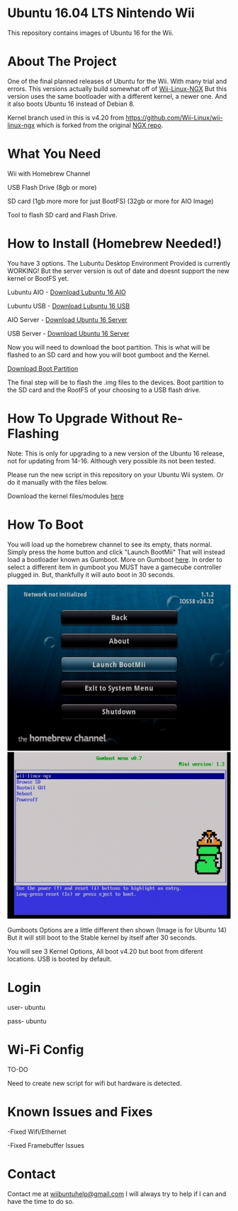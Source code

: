 # Ubuntu 16.04 LTS Nintendo Wii


This repository contains images of Ubuntu 16 for the Wii.

# About The Project
One of the final planned releases of Ubuntu for the Wii. With many trial and errors.
This versions actually build somewhat off of [Wii-Linux-NGX](https://github.com/neagix/wii-linux-ngx)
But this version uses the same bootloader with a different kernel, a newer one. And it also boots Ubuntu 16 instead of Debian 8.

Kernel branch used in this is v4.20 from https://github.com/Wii-Linux/wii-linux-ngx which is forked from the original [NGX repo](https://github.com/neagix/wii-linux-ngx).

# What You Need

Wii with Homebrew Channel

USB Flash Drive (8gb or more)

SD card (1gb more more for just BootFS)
(32gb or more for AIO Image)

Tool to flash SD card and Flash Drive.


# How to Install (Homebrew Needed!)

You have 3 options. The Lubuntu Desktop Environment Provided is currently WORKING!
But the server version is out of date and doesnt support the new kernel or BootFS yet.

Lubuntu AIO - [Download Lubuntu 16 AIO](https://www.dropbox.com/scl/fi/uhsqh3k1q8bv01sxukbsc/Ubuntu-16-Wii-AIO-2025-06-04.img?rlkey=9up7k2o5jaavnc7h95zf546tf&st=yk48v0t2&dl=0)

Lubuntu USB - [Download Lubuntu 16 USB](https://www.dropbox.com/scl/fi/g7iiv6yeojq023ym2sosc/Wiibuntu-16.04-USBFS-2025-05-04-1547.img?rlkey=brlpe7u5to7p7w4ro3yt1wlzy&st=n94r84dx&dl=0)

AIO Server - [Download Ubuntu 16 Server](https://www.dropbox.com/scl/fi/iojn7l04xr8s5xftx5qe5/Ubuntu-16-SERVER-Wii-AIO-2025-06-04.img?rlkey=c88cavei4xu1nujgyqywfkhjn&st=h43gcaa2&dl=0)

USB Server - [Download Ubuntu 16 Server](https://www.dropbox.com/scl/fi/o1sgnqhkznm7zg3qqqzh4/Wiibuntu-16-Server-USB-2025-05-10-1804.img?rlkey=4ja9k994sloy3hua29h2jr226&st=rzmbwhcf&dl=0)

Now you will need to download the boot partition. This is what will be flashed to an SD card and how you will boot gumboot and the Kernel.

[Download Boot Partition](https://www.dropbox.com/scl/fi/f7f8cf3pjwujr689jxpp7/Wiibuntu-BOOTFS-v5.1-2025-05-04-1523.img?rlkey=vi9xvs7zgog4zmh32qxnxkmfw&st=k86rj4u4&dl=0)

The final step will be to flash the .img files to the devices. Boot partition to the SD card and the RootFS of your choosing to a USB flash drive.

# How To Upgrade Without Re-Flashing

Note: This is only for upgrading to a new version of the Ubuntu 16 release, not for updating from 14-16. Although very possible its not been tested.

Please run the new script in this repository on your Ubuntu Wii system. Or do it manually with the files below.

Download the kernel files/modules [here](https://github.com/Wiibuntu/Ubuntu-16.04-Wii/releases/tag/zImage-060725)

# How To Boot
You will load up the homebrew channel to see its empty, thats normal. Simply press the home button and click "Launch BootMii"
That will instead load a bootloader known as Gumboot. More on Gumboot [here](https://neagix.github.io/gumboot/).
In order to select a different item in gumboot you MUST have a gamecube controller plugged in. But, thankfully it will auto boot in 30 seconds.

![alt text](https://github.com/Wiibuntu/Ubuntu14-Wii/blob/main/Screenshots/Screen%20Shot%202023-10-17%20at%205.50.29%20PM.png) ![alt text](https://github.com/Wiibuntu/Ubuntu14-Wii/blob/main/Screenshots/Screen%20Shot%202023-10-17%20at%205.50.53%20PM.png) 

Gumboots Options are a little different then shown (Image is for Ubuntu 14) But it will still boot to the Stable kernel by itself after 30 seconds.

You will see 3 Kernel Options, All boot v4.20 but boot from diferent locations. USB is booted by default.

# Login

user- ubuntu

pass- ubuntu

# Wi-Fi Config

TO-DO

Need to create new script for wifi but hardware is detected.

# Known Issues and Fixes

-Fixed Wifi/Ethernet

-Fixed Framebuffer Issues

# Contact
Contact me at wiibuntuhelp@gmail.com I will always try to help if I can and have the time to do so.

